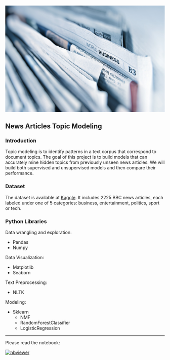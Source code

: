 ![](https://raw.githubusercontent.com/Benjamin2009/News-Articles-Topic-Modeling/main/news%20articles.jpg)

## News Articles Topic Modeling

### Introduction

Topic modeling is to identify patterns in a text corpus that correspond to document topics. The goal of this project is to build models that can accurately mine hidden topics from previously unseen news articles. We will build both supervised and unsupervised models and then compare their performance.

### Dataset

The dataset is available at [Kaggle](https://www.kaggle.com/competitions/learn-ai-bbc/data). It includes 2225 BBC news articles, each labeled under one of 5 categories: business, entertainment, politics, sport or tech. 

### Python Libraries

Data wrangling and exploration:
- Pandas
- Numpy

Data Visualization:
- Matplotlib
- Seaborn

Text Preprocessing:
- NLTK

Modeling:
- Sklearn
  - NMF
  - RandomForestClassifier
  - LogisticRegression


---

Please read the notebook:

[![nbviewer](https://raw.githubusercontent.com/jupyter/design/master/logos/Badges/nbviewer_badge.svg)](https://nbviewer.org/github/Benjamin2009/News-Articles-Topic-Modeling/blob/main/News%20Articles%20Topic%20Modeling.ipynb)
